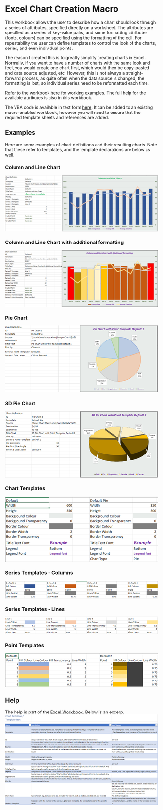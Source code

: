 # Excel Chart Creation Macro

This workbook allows the user to describe how a chart should look through a series of attributes, specified directly on a worksheet. The attributes are specified as a series of key-value pairs, and some formatting attributes (fonts, colours) can be specified using the formatting of the cell.  For repeatability the user can define templates to control the look of the charts, series, and even individual points.

The reason I created this is to greatly simplify creating charts in Excel. Normally, if you want to have a number of charts with the same look and feel, you would create one chart first, which would then be copy-pasted and data source adjusted, etc. However, this is not always a straight-forward process, as quite often when the data source is changed, the formatting is lost, so individual series need to be reformatted each time.

Refer to the workbook [here](<Excel Chart Macro.xlsm>) for working examples. The full help for the available attributes is also in this workbook.

The VBA code is available in text form [here](ChartCreator.bas). It can be added to an existing macro-enabled workbook, however you will need to ensure that the required template sheets and references are added.

## Examples
Here are some examples of chart definitions and their resulting charts. Note that these refer to templates, and the template declarations are below as well.

### Column and Line Chart
![Example Column and Line Chart](<images/Example Column and Line Chart.png>)

### Column and Line Chart with additional formatting
![Example Column and Line Chart with Additional Formatting](<images/Example Column Line Chart Additional Formatting.png>)

### Pie Chart
![Example Pie Chart](<images/Example Pie Chart.png>)

### 3D Pie Chart
![Example 3D Pie Chart](<images/Example 3D Pie Chart.png>)

### Chart Templates
![Example Chart Template](<images/Example Chart Templates.png>)

### Series Templates - Columns
![Example Series Template Columns](<images/Example Series Template Columns.png>)

### Series Templates - Lines
![Example Series Template Lines](<images/Example Series Template Lines.png>)

### Point Templates
![Example Point Templates](<images/Example Point Templates.png>)

## Help
The help is part of the [Excel Workbook](<Excel Chart Macro.xlsm>). Below is an excerp.
![Help Excerp](<Help Excerp.png>)
